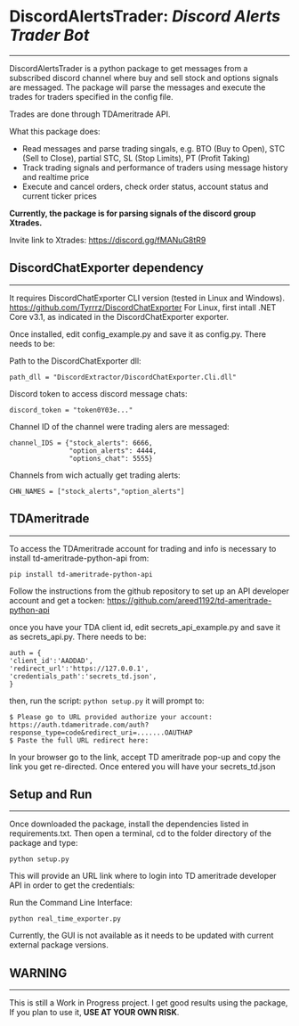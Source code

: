 # DiscordAlertsTrader: *Discord Alerts Trader Bot*
________________________

DiscordAlertsTrader is a python package to get messages from a subscribed discord channel where buy
 and sell stock and options signals are messaged. The package will parse the messages and execute
 the trades for traders specified in the config file. 

Trades are done through TDAmeritrade API.  

What this package does:

- Read messages and parse trading singals, e.g. BTO (Buy to Open), STC (Sell to Close), partial STC, SL (Stop Limits), PT (Profit Taking)
- Track trading signals and performance of traders using message history and realtime price
- Execute and cancel orders, check order status, account status and current ticker prices

**Currently, the package is for parsing signals of the discord group Xtrades.** 

Invite link to Xtrades: https://discord.gg/fMANuG8tR9


 ## DiscordChatExporter dependency
 ______________________________

 It requires DiscordChatExporter CLI version (tested in Linux and Windows). 
 https://github.com/Tyrrrz/DiscordChatExporter
 For Linux, first intall .NET Core v3.1, as indicated in the DiscordChatExporter exporter.

Once installed, edit config_example.py and save it as config.py. There needs to be:

Path to the  DiscordChatExporter dll:
```
path_dll = "DiscordExtractor/DiscordChatExporter.Cli.dll"
```

Discord token to access discord message chats:
```
discord_token = "token0Y03e..."
```

Channel ID of the channel were trading alers are messaged:
```
channel_IDS = {"stock_alerts": 6666,
               "option_alerts": 4444,
               "options_chat": 5555}

```

Channels from wich actually get trading alerts:
```
CHN_NAMES = ["stock_alerts","option_alerts"] 
```

## TDAmeritrade
_______________

To access the TDAmeritrade account for trading and info is necessary to install 
td-ameritrade-python-api from:

```pip install td-ameritrade-python-api```

Follow the instructions from the github repository to set up an API developer account and get a 
tocken:
https://github.com/areed1192/td-ameritrade-python-api

once you have your TDA client id, edit secrets_api_example.py and save it as secrets_api.py. There needs to be:

```
auth = {
'client_id':'AADDAD',
'redirect_url':'https://127.0.0.1',
'credentials_path':'secrets_td.json',
}
```

then, run the script:
```python setup.py```
it will prompt to:

```
$ Please go to URL provided authorize your account: https://auth.tdameritrade.com/auth?response_type=code&redirect_uri=.......OAUTHAP
$ Paste the full URL redirect here:
```

In your browser go to the link, accept TD ameritrade pop-up and copy the link you get re-directed. Once entered you will have your secrets_td.json


## Setup and Run
______


Once downloaded the package, install the dependencies listed in requirements.txt. Then open a terminal, cd to the folder directory of the package and type:

```python setup.py```

This will provide an URL link where to login into TD ameritrade developer API in order to get the credentials:

Run the Command Line Interface:

```python real_time_exporter.py```

Currently, the GUI is not available as it needs to be updated with current external package versions.


## WARNING
_________

This is still a Work in Progress project. I get good results using the package, If you plan to use it, **USE AT YOUR OWN RISK**.

